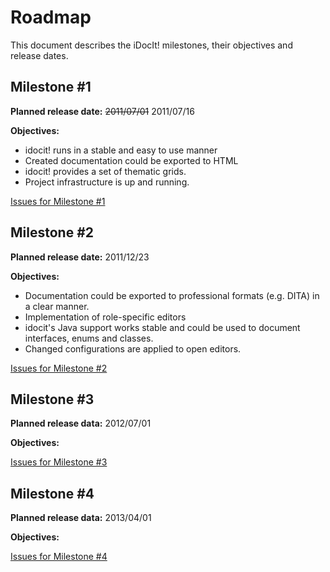 # Roadmap #

This document describes the iDocIt! milestones, their objectives and release dates.


## Milestone #1 ##

**Planned release date:** <strike>2011/07/01</strike> 2011/07/16

**Objectives:**
  * idocit! runs in a stable and easy to use manner
  * Created documentation could be exported to HTML
  * idocit! provides a set of thematic grids.
  * Project infrastructure is up and running.

[Issues for Milestone #1](http://code.google.com/p/idocit/issues/list?can=1&q=label%3AMilestone_1)

## Milestone #2 ##

**Planned release date:** 2011/12/23

**Objectives:**
  * Documentation could be exported to professional formats (e.g. DITA) in a clear manner.
  * Implementation of role-specific editors
  * idocit's Java support works stable and could be used to document interfaces, enums and classes.
  * Changed configurations are applied to open editors.

[Issues for Milestone #2](http://code.google.com/p/idocit/issues/list?can=1&q=label%3AMilestone_2)

## Milestone #3 ##

**Planned release data:** 2012/07/01

**Objectives:**

[Issues for Milestone #3](http://code.google.com/p/idocit/issues/list?can=1&q=label%3AMilestone_3)

## Milestone #4 ##

**Planned release data:** 2013/04/01

**Objectives:**

[Issues for Milestone #4](http://code.google.com/p/idocit/issues/list?can=1&q=label%3AMilestone_4)